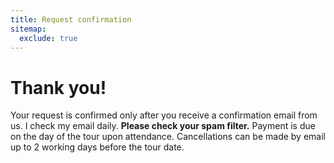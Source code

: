 ```yaml
---
title: Request confirmation
sitemap:
  exclude: true
---
```

# Thank you!

Your request is confirmed only after you receive a confirmation email from us. I check my email daily. **Please check your spam filter.** Payment is due on the day of the tour upon attendance. Cancellations can be made by email up to 2 working days before the tour date.

